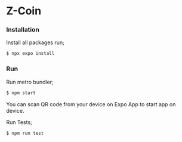 # Z-Coin

### Installation
Install all packages run;
```bash
$ npx expo install
```

### Run

Run metro bundler;
```bash
$ npm start
```
You can scan QR code from your device on Expo App to start app on device.

Run  Tests;
```bash
$ npm run test
```
